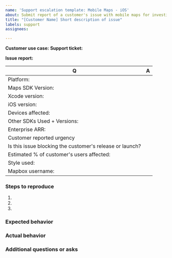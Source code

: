 ```yaml
---
name: 'Support escalation template: Mobile Maps - iOS'
about: Submit report of a customer's issue with mobile maps for investigation and resolution by the engineering team.
title: "[Customer Name] Short description of issue"
labels: support
assignees: 

---
```


**Customer use case:** <!-- Describe the customer's use case. -->
**Support ticket:** <!-- Link to the Zendesk or GitHub ticket -->

**Issue report:**

| Q | A |
| --------- | ----------------------- |
| Platform: | <!-- Please indicate if this issue is also present on the Android platform --> | 
| Maps SDK Version: |    |
| Xcode version: |    |
| iOS version: |    |
| Devices affected: |    |
| Other SDKs Used + Versions: |      |
| Enterprise ARR: |      |
| Customer reported urgency | <!-- low  / medium / high / critical -->     |
| Is this issue blocking the customer's release or launch? | <!-- Y or N --> |
| Estimated % of customer's users affected: |       |
| Style used: |      |
| Mapbox username: |     |

<!-- Make sure you have all of the above information filled out before submitting your issue. Ask the customer for any information you're unsure about, e.g. estimated % of their user base affected. -->

<!-- If a customer is requesting a new feature in a Mobile Maps SDK independent of an active issue, cut a public ticket in the mapbox-gl-native repo or add a +1 comment on an existing ticket with `cc: @sbma44`. -->

### Steps to reproduce

1.
2.
3.

### Expected behavior
<!-- Include reproductions, gifs, screenshots, etc. -->

### Actual behavior
<!-- Include error logs, gifs, screenshots, etc. -->

### Additional questions or asks
<!-- Anything else we should know? -->
